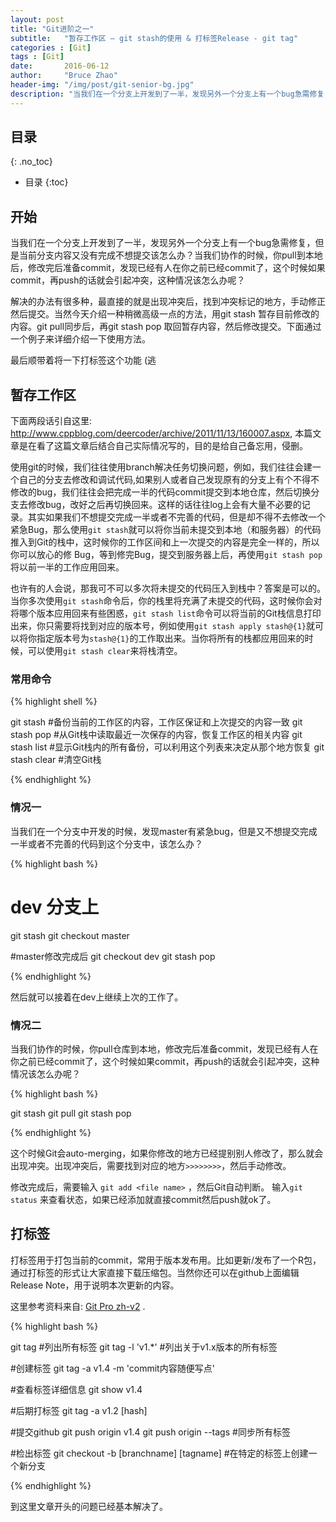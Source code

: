 ```yaml
---
layout: post
title: "Git进阶之一"
subtitle:   "暂存工作区 — git stash的使用 & 打标签Release - git tag"
categories : [Git]
tags : [Git]
date:       2016-06-12
author:     "Bruce Zhao"
header-img: "/img/post/git-senior-bg.jpg"
description: "当我们在一个分支上开发到了一半，发现另外一个分支上有一个bug急需修复，但是当前分支内容又没有完成不想提交该怎么办？当我们协作的时候，pull远程仓库到本地，修改完后准备commit，发现已经有人在你之前已经commit了该怎么办呢？"
---
```


## 目录
{: .no_toc}

* 目录
{:toc}


## 开始

当我们在一个分支上开发到了一半，发现另外一个分支上有一个bug急需修复，但是当前分支内容又没有完成不想提交该怎么办？当我们协作的时候，你pull到本地后，修改完后准备commit，发现已经有人在你之前已经commit了，这个时候如果commit，再push的话就会引起冲突，这种情况该怎么办呢？

解决的办法有很多种，最直接的就是出现冲突后，找到冲突标记的地方，手动修正然后提交。当然今天介绍一种稍微高级一点的方法，用git stash 暂存目前修改的内容。git pull同步后，再git stash pop 取回暂存内容，然后修改提交。下面通过一个例子来详细介绍一下使用方法。

最后顺带着将一下打标签这个功能  (逃


## 暂存工作区

下面两段话引自这里: <http://www.cppblog.com/deercoder/archive/2011/11/13/160007.aspx>, 本篇文章是在看了这篇文章后结合自己实际情况写的，目的是给自己备忘用，侵删。

使用git的时候，我们往往使用branch解决任务切换问题，例如，我们往往会建一个自己的分支去修改和调试代码,如果别人或者自己发现原有的分支上有个不得不修改的bug，我们往往会把完成一半的代码commit提交到本地仓库，然后切换分支去修改bug，改好之后再切换回来。这样的话往往log上会有大量不必要的记录。其实如果我们不想提交完成一半或者不完善的代码，但是却不得不去修改一个紧急Bug，那么使用`git stash`就可以将你当前未提交到本地（和服务器）的代码推入到Git的栈中，这时候你的工作区间和上一次提交的内容是完全一样的，所以你可以放心的修 Bug，等到修完Bug，提交到服务器上后，再使用`git stash pop`将以前一半的工作应用回来。

也许有的人会说，那我可不可以多次将未提交的代码压入到栈中？答案是可以的。当你多次使用`git stash`命令后，你的栈里将充满了未提交的代码，这时候你会对将哪个版本应用回来有些困惑，`git stash list`命令可以将当前的Git栈信息打印出来，你只需要将找到对应的版本号，例如使用`git stash apply stash@{1}`就可以将你指定版本号为`stash@{1}`的工作取出来。当你将所有的栈都应用回来的时候，可以使用`git stash clear`来将栈清空。

### 常用命令

{% highlight shell %}

git stash #备份当前的工作区的内容，工作区保证和上次提交的内容一致
git stash pop #从Git栈中读取最近一次保存的内容，恢复工作区的相关内容
git stash list #显示Git栈内的所有备份，可以利用这个列表来决定从那个地方恢复
git stash clear #清空Git栈

{% endhighlight %}


### 情况一

当我们在一个分支中开发的时候，发现master有紧急bug，但是又不想提交完成一半或者不完善的代码到这个分支中，该怎么办？


{% highlight bash %}

# dev 分支上 
git stash
git checkout master

#master修改完成后
git checkout dev
git stash pop 

{% endhighlight %}

然后就可以接着在dev上继续上次的工作了。

### 情况二

当我们协作的时候，你pull仓库到本地，修改完后准备commit，发现已经有人在你之前已经commit了，这个时候如果commit，再push的话就会引起冲突，这种情况该怎么办呢？

{% highlight bash %}

git stash
git pull
git stash pop

{% endhighlight %}

这个时候Git会auto-merging，如果你修改的地方已经提别别人修改了，那么就会出现冲突。出现冲突后，需要找到对应的地方`>>>>>>>>`，然后手动修改。

修改完成后，需要输入 `git add <file name>` ，然后Git自动判断。 输入`git status` 来查看状态，如果已经添加就直接commit然后push就ok了。

## 打标签

打标签用于打包当前的commit，常用于版本发布用。比如更新/发布了一个R包，通过打标签的形式让大家直接下载压缩包。当然你还可以在github上面编辑Release Note，用于说明本次更新的内容。

这里参考资料来自: [Git Pro zh-v2](https://git-scm.com/book/zh/v2/Git-%E5%9F%BA%E7%A1%80-%E6%89%93%E6%A0%87%E7%AD%BE) .

{% highlight bash %}

git tag  #列出所有标签
git tag -l 'v1.*'  #列出关于v1.x版本的所有标签

#创建标签
git tag -a v1.4 -m 'commit内容随便写点'

#查看标签详细信息
git show v1.4

#后期打标签
git tag -a v1.2 [hash]

#提交github
git push origin v1.4
git push origin --tags  #同步所有标签

#检出标签
git checkout -b [branchname] [tagname]  #在特定的标签上创建一个新分支

{% endhighlight %}

到这里文章开头的问题已经基本解决了。
